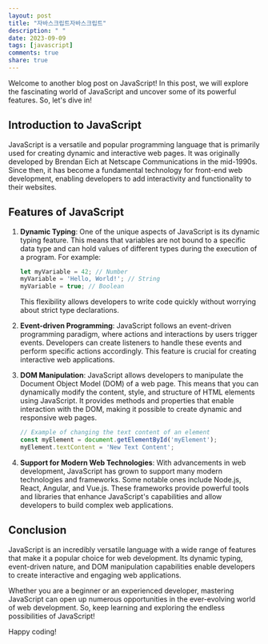 ```yaml
---
layout: post
title: "자바스크립트자바스크립트"
description: " "
date: 2023-09-09
tags: [javascript]
comments: true
share: true
---
```


Welcome to another blog post on JavaScript! In this post, we will explore the fascinating world of JavaScript and uncover some of its powerful features. So, let's dive in!

## Introduction to JavaScript

JavaScript is a versatile and popular programming language that is primarily used for creating dynamic and interactive web pages. It was originally developed by Brendan Eich at Netscape Communications in the mid-1990s. Since then, it has become a fundamental technology for front-end web development, enabling developers to add interactivity and functionality to their websites.

## Features of JavaScript

1. **Dynamic Typing**: One of the unique aspects of JavaScript is its dynamic typing feature. This means that variables are not bound to a specific data type and can hold values of different types during the execution of a program. For example:

   ```javascript
   let myVariable = 42; // Number
   myVariable = 'Hello, World!'; // String
   myVariable = true; // Boolean
   ```

   This flexibility allows developers to write code quickly without worrying about strict type declarations.

2. **Event-driven Programming**: JavaScript follows an event-driven programming paradigm, where actions and interactions by users trigger events. Developers can create listeners to handle these events and perform specific actions accordingly. This feature is crucial for creating interactive web applications.

3. **DOM Manipulation**: JavaScript allows developers to manipulate the Document Object Model (DOM) of a web page. This means that you can dynamically modify the content, style, and structure of HTML elements using JavaScript. It provides methods and properties that enable interaction with the DOM, making it possible to create dynamic and responsive web pages.

   ```javascript
   // Example of changing the text content of an element
   const myElement = document.getElementById('myElement');
   myElement.textContent = 'New Text Content';
   ```

4. **Support for Modern Web Technologies**: With advancements in web development, JavaScript has grown to support many modern technologies and frameworks. Some notable ones include Node.js, React, Angular, and Vue.js. These frameworks provide powerful tools and libraries that enhance JavaScript's capabilities and allow developers to build complex web applications.

## Conclusion

JavaScript is an incredibly versatile language with a wide range of features that make it a popular choice for web development. Its dynamic typing, event-driven nature, and DOM manipulation capabilities enable developers to create interactive and engaging web applications.

Whether you are a beginner or an experienced developer, mastering JavaScript can open up numerous opportunities in the ever-evolving world of web development. So, keep learning and exploring the endless possibilities of JavaScript!

Happy coding!